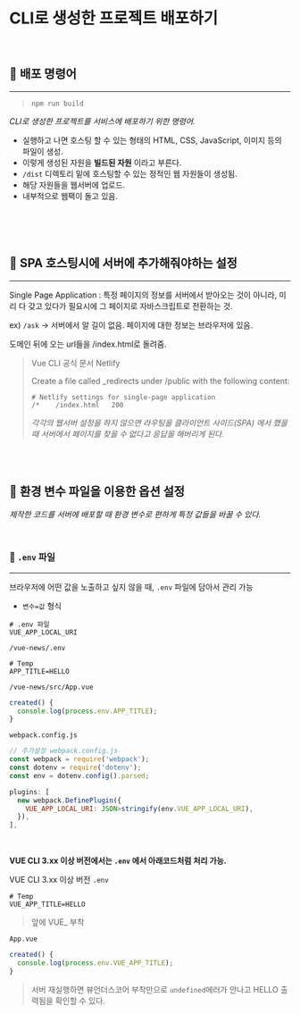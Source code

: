 # CLI로 생성한 프로젝트 배포하기

<br/>

## 🍕 배포 명령어
---

> `npm run build`

*CLI로 생성한 프로젝트를 서비스에 배포하기 위한 명령어.*
- 실행하고 나면 호스팅 할 수 있는 형태의 HTML, CSS, JavaScript, 이미지 등의 파일이 생성. 
- 이렇게 생성된 자원을 **빌드된 자원** 이라고 부른다.
- `/dist` 디렉토리 밑에 호스팅할 수 있는 정적인 웹 자원들이 생성됨.
- 해당 자원들을 웹서버에 업로드.
- 내부적으로 웹팩이 돌고 있음.

<br/>
<br/>
<br/>

## 🍺 SPA 호스팅시에 서버에 추가해줘야하는 설정
---

Single Page Application : 특정 페이지의 정보를 서버에서 받아오는 것이 아니라, 미리 다 갖고 있다가 필요시에 그 페이지로 자바스크립트로 전환하는 것.

ex) `/ask` -> 서버에서 알 길이 없음. 페이지에 대한 정보는 브라우저에 있음. 

도메인 뒤에 오는 url들을 /index.html로 돌려줌.

> Vue CLI 공식 문서 Netlify
> 
> Create a file called _redirects under /public with the following content:
>
> ```
> # Netlify settings for single-page application
> /*    /index.html   200
> ```
> 
> *각각의  웹서버 설정을 하지 않으면 라우팅을 클라이언트 사이드(SPA) 에서 했을 때 서버에서 페이지를 찾을 수 없다고 응답을 해버리게 된다.*

<br/>
<br/>

## 🍕 환경 변수 파일을 이용한 옵션 설정

*제작한 코드를 서버에 배포할 때 환경 변수로 편하게 특정 값들을 바꿀 수 있다.*

<br/>

### 🍺 `.env` 파일
---

브라우저에 어떤 값을 노출하고 싶지 않을 때, `.env` 파일에 담아서 관리 가능
- `변수=값` 형식

```
# .env 파일
VUE_APP_LOCAL_URI
```

`/vue-news/.env`
```
# Temp
APP_TITLE=HELLO
```

`/vue-news/src/App.vue`
```js
created() {
  console.log(process.env.APP_TITLE);
}
```

`webpack.config.js`
```js
// 추가설정 webpack.config.js
const webpack = require('webpack');
const dotenv = require('dotenv');
const env = dotenv.config().parsed;

plugins: [
  new webpack.DefinePlugin({
    VUE_APP_LOCAL_URI: JSON>stringify(env.VUE_APP_LOCAL_URI),
  }),
],
```

<br/>

**VUE CLI 3.xx 이상 버전에서는 `.env` 에서 아래코드처럼 처리 가능.**

VUE CLI 3.xx 이상 버전 `.env`
```
# Temp
VUE_APP_TITLE=HELLO
```
> 앞에 VUE_ 부착

`App.vue`
```js
created() {
  console.log(process.env.VUE_APP_TITLE);
}
```
> 서버 재실행하면 뷰언더스코어 부착만으로 `undefined`에러가 안나고 HELLO 출력됨을 확인할 수 있다.  

